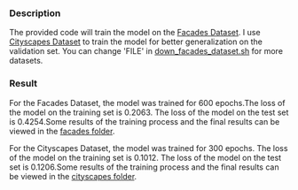 ### Description
The provided code will train the model on the [Facades Dataset](https://cmp.felk.cvut.cz/~tylecr1/facade/). I use [Cityscapes Dataset](https://cmp.felk.cvut.cz/~tylecr1/cityscapes/) to train the model for better generalization on the validation set. You can change 'FILE' in [down_facades_dataset.sh](download_facades_dataset.sh) for more datasets.

### Result
For the Facades Dataset, the model was trained for 600 epochs.The loss of the model on the training set is 0.2063. The loss of the model on the test set is 0.4254.Some results of the training process and the final results can be viewed in the  [facades folder](facades/).

For the Cityscapes Dataset, the model was trained for 300 epochs. The loss of the model on the training set is 0.1012. The loss of the model on the test set is 0.1206.Some results of the training process and the final results can be viewed in the  [cityscapes folder](cityscapes/).

